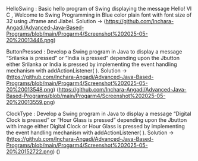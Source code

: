 HelloSwing : Basic hello program of Swing displaying the message Hello! VI C , Welcome to Swing
Programming in Blue color plain font with font size of 32 using Jframe and Jlabel.
Solution -> (https://github.com/Inchara-Angadi/Advanced-Java-Based-Programs/blob/main/Progarm4/Screenshot%202025-05-20%20013446.png)


ButtonPressed : Develop a Swing program in Java to display a message “Srilanka is pressed” or “India is
pressed” depending upon the Jbutton either Srilanka or India is pressed by implementing the
event handling mechanism with addActionListener( ).
Solution -> (https://github.com/Inchara-Angadi/Advanced-Java-Based-Programs/blob/main/Progarm4/Screenshot%202025-05-20%20013548.png)
            (https://github.com/Inchara-Angadi/Advanced-Java-Based-Programs/blob/main/Progarm4/Screenshot%202025-05-20%20013559.png)


ClockType : Develop a Swing program in Java to display a message “Digital Clock is pressed” or “Hour
Glass is pressed” depending upon the Jbutton with image either Digital Clock or Hour Glass is
pressed by implementing the event handling mechanism with addActionListener( ).
Solution -> (https://github.com/Inchara-Angadi/Advanced-Java-Based-Programs/blob/main/Progarm4/Screenshot%202025-05-20%20152722.png)
            ()
